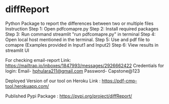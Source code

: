 # diffReport
Python Package to report the differences between two or multiple files
Instruction
Step 1: Open pdfcomapre.py
Step 2: Install required packages
Step 3: Run command streamlit "run pdfcomapre.py" in terminal
Step 4: Open local host mentioned in the terminal.
Step 5: Use and pdf file to comapre (Examples provided in Input1 and Input2)
Step 6: View results in streamlit UI

For checking email-report
Link: https://mailtrap.io/inboxes/1847993/messages/2926662422
Credentials for login: 
Email- hphulara211@gmail.com
Password- Capstone@123

Deployed Version of our tool on Heroku 
Link : https://pdf-cmp-tool.herokuapp.com/

Published Pypi Package : https://pypi.org/project/diffReport/
